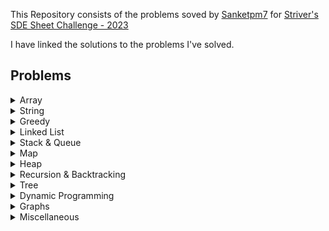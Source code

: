 This Repository consists of the problems soved by [Sanketpm7](https://github.com/sanketpm7) for [Striver's SDE Sheet Challenge - 2023](https://takeuforward.org/interviews/strivers-sde-sheet-challenge-2023/)

I have linked the solutions to the problems I've solved.

## Problems

<details>
  <summary>Array</summary>

**Array-I**
1. []()
2. []()
3. []()
4. [Kadane Algorithm](./array/04-I-kadane-algo.md)
5. [Sort an of 0s, 1s, 2s](./array/05-sort-0-1-2.md)
6. 

**Array-II**
1. []()
2. []()
3. []()
4. []()
5. []()
6. []()

**Array-III**
1. []()
2. []()
3. []()
4. []()
5. []()
6. []()

**Array-IV**
1. []()
2. []()
3. []()
4. []()
5. []()
6. []()

</details>

<details>
  <summary>String</h3></summary>

1. []()
</details>

<details>
  <summary>Greedy</summary>

1. []()
</details>

<details>
  <summary>Linked List</summary>

1. []()

</details>

<details>
  <summary>Stack & Queue</summary>

1. []()
</details>


<details>
  <summary>Map</summary>

1. []()
</details>

<details>
  <summary>Heap</summary>

1. []()
</details>

<details>
  <summary>Recursion & Backtracking</summary>

1. []()


</details>

<details>
  <summary>Tree</summary>

1. []()

</details>

<details>
  <summary>Dynamic Programming</summary>

1. []()
</details>

<details>
  <summary>Graphs</summary>

1. []()
</details>

<details>
  <summary>Miscellaneous</summary>

1. []()
</details>